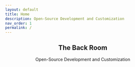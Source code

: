 ```yaml
---
layout: default
title: Home
description: Open-Source Development and Customization
nav_order: 1
permalink: /
---
```

<!-- 
{: .note }
> {: .opaque }
> 
> 
> 
-->
<div class="card">
  <div class="container">
    <h2 class="text-small" style="text-align:center">The Back Room</h2>
    <p class="text-small" style="text-align:center">Open-Source Development and Customization</p>
  </div>
</div>
